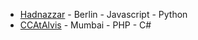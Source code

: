 - [Hadnazzar](https://github.com/hadnazzar) - Berlin - Javascript - Python
- [CCAtAlvis](https://github.com/CCAtAlvis) - Mumbai - PHP - C#

